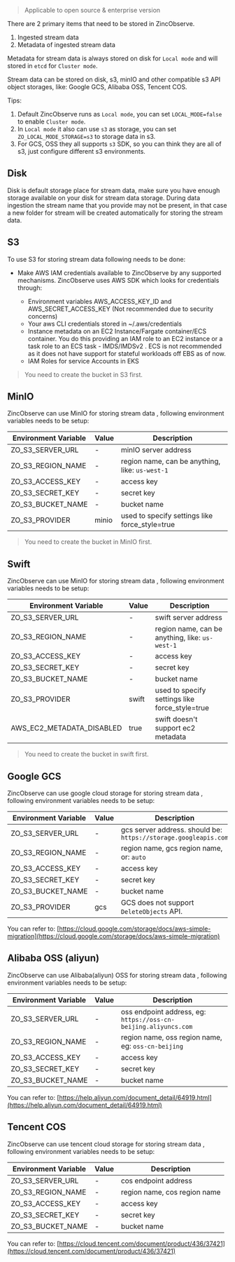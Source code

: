 > Applicable to open source & enterprise version

There are 2 primary items that need to be stored in ZincObserve. 

1. Ingested stream data
1. Metadata of ingested stream data

Metadata for stream data is always stored on disk for `Local mode` and will stored in `etcd` for `Cluster mode`.

Stream data can be stored on disk, s3, minIO and other compatible s3 API object storages, like: Google GCS, Alibaba OSS, Tencent COS. 

Tips:

1. Default ZincObserve runs as `Local mode`, you can set `LOCAL_MODE=false` to enable `Cluster mode`.
1. In `Local mode` it also can use `s3` as storage, you can set `ZO_LOCAL_MODE_STORAGE=s3` to storage data in s3.
1. For GCS, OSS they all supports `s3` SDK, so you can think they are all of s3, just configure different s3 environments.

## Disk

Disk is default storage place for stream data, make sure you have enough storage available on your disk for stream data storage. During data ingestion the stream name that you provide may not be present, in that case a new folder for stream will be created automatically for storing the stream data.

## S3

To use S3 for storing stream data following needs to be done:

* Make AWS IAM credentials available to ZincObserve by any supported mechanisms. ZincObserve uses AWS SDK which looks for credentials through:

    - Environment variables AWS_ACCESS_KEY_ID and AWS_SECRET_ACCESS_KEY (Not recommended due to security concerns)
    - Your aws CLI credentials stored in ~/.aws/credentials
    - Instance metadata on an EC2 Instance/Fargate container/ECS container. You do this providing an IAM role to an EC2 instance or a task role to an ECS task - IMDS/IMDSv2 . ECS is not recommended as it does not have support for stateful workloads off EBS as of now.
    - IAM Roles for service Accounts in EKS

> You need to create the bucket in S3 first.

## MinIO

ZincObserve can use MinIO for storing stream data , following environment variables needs to be setup:

| Environment Variable        | Value    | Description                                     |
| --------------------------- | -------- | ----------------------------------------------- |
| ZO_S3_SERVER_URL            | -        | minIO server address                            |
| ZO_S3_REGION_NAME           | -        | region name, can be anything, like: `us-west-1` |
| ZO_S3_ACCESS_KEY            | -        | access key                                      |
| ZO_S3_SECRET_KEY            | -        | secret key                                      |
| ZO_S3_BUCKET_NAME           | -        | bucket name                                     |
| ZO_S3_PROVIDER              | minio    | used to specify settings like force_style=true  |

> You need to create the bucket in MinIO first.

## Swift

ZincObserve can use MinIO for storing stream data , following environment variables needs to be setup:

| Environment Variable        | Value    | Description                                     |
| --------------------------- | -------- | ----------------------------------------------- |
| ZO_S3_SERVER_URL            | -        | swift server address                            |
| ZO_S3_REGION_NAME           | -        | region name, can be anything, like: `us-west-1` |
| ZO_S3_ACCESS_KEY            | -        | access key                                      |
| ZO_S3_SECRET_KEY            | -        | secret key                                      |
| ZO_S3_BUCKET_NAME           | -        | bucket name                                     |
| ZO_S3_PROVIDER              | swift    | used to specify settings like force_style=true  |
| AWS_EC2_METADATA_DISABLED   | true     | swift doesn't support ec2 metadata              |

> You need to create the bucket in swift first.

## Google GCS

ZincObserve can use google cloud storage for storing stream data , following environment variables needs to be setup:

| Environment Variable        | Value    | Description                                     |
| --------------------------- | -------- | ----------------------------------------------- |
| ZO_S3_SERVER_URL            | -        | gcs server address. should be: `https://storage.googleapis.com` |
| ZO_S3_REGION_NAME           | -        | region name, gcs region name, or: `auto` |
| ZO_S3_ACCESS_KEY            | -        | access key                                      |
| ZO_S3_SECRET_KEY            | -        | secret key                                      |
| ZO_S3_BUCKET_NAME           | -        | bucket name                                     |
| ZO_S3_PROVIDER              | gcs      | GCS does not support `DeleteObjects` API.       |

You can refer to: [https://cloud.google.com/storage/docs/aws-simple-migration](https://cloud.google.com/storage/docs/aws-simple-migration)

## Alibaba OSS (aliyun)

ZincObserve can use Alibaba(aliyun) OSS for storing stream data , following environment variables needs to be setup:

| Environment Variable        | Value    | Description                                     |
| --------------------------- | -------- | ----------------------------------------------- |
| ZO_S3_SERVER_URL            | -        | oss endpoint address, eg: `https://oss-cn-beijing.aliyuncs.com` |
| ZO_S3_REGION_NAME           | -        | region name, oss region name, eg: `oss-cn-beijing` |
| ZO_S3_ACCESS_KEY            | -        | access key                                      |
| ZO_S3_SECRET_KEY            | -        | secret key                                      |
| ZO_S3_BUCKET_NAME           | -        | bucket name                                     |

You can refer to: [https://help.aliyun.com/document_detail/64919.html](https://help.aliyun.com/document_detail/64919.html)

## Tencent COS

ZincObserve can use tencent cloud storage for storing stream data , following environment variables needs to be setup:

| Environment Variable        | Value    | Description                                     |
| --------------------------- | -------- | ----------------------------------------------- |
| ZO_S3_SERVER_URL            | -        | cos endpoint address |
| ZO_S3_REGION_NAME           | -        | region name, cos region name |
| ZO_S3_ACCESS_KEY            | -        | access key                                      |
| ZO_S3_SECRET_KEY            | -        | secret key                                      |
| ZO_S3_BUCKET_NAME           | -        | bucket name                                     |

You can refer to: [https://cloud.tencent.com/document/product/436/37421](https://cloud.tencent.com/document/product/436/37421)
